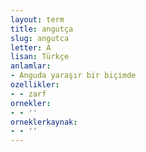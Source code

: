 ```yaml
---
layout: term
title: angutça
slug: angutca
letter: A
lisan: Türkçe
anlamlar:
- Anguda yaraşır bir biçimde
ozellikler:
- - zarf
ornekler:
- - ''
orneklerkaynak:
- - ''
---
```

